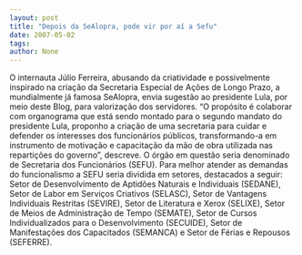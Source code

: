 ```yaml
---
layout: post
title: "Depois da SeAlopra, pode vir por aí a Sefu"
date: 2007-05-02
tags: 
author: None
---
```

O internauta Júlio Ferreira, abusando da criatividade e possivelmente inspirado na criação da Secretaria Especial de Ações de Longo Prazo, a mundialmente já famosa SeAlopra, envia sugestão ao presidente Lula, por meio deste Blog, para valorização dos servidores.
“O propósito é colaborar com organograma que está sendo montado para o segundo mandato do presidente Lula, proponho a criação de uma secretaria para cuidar e defender os interesses dos funcionários públicos, transformando-a em instrumento de motivação e capacitação da mão de obra utilizada nas repartições do governo”, descreve.
O órgão em questão seria denominado de Secretaria dos Funcionários (SEFU). 
Para melhor atender as demandas do funcionalismo a SEFU seria dividida em setores, destacados a seguir:
Setor de Desenvolvimento de Aptidões Naturais e Individuais (SEDANE), 
Setor de Labor em Serviços Criativos (SELASC), 
Setor de Vantagens Individuais Restritas (SEVIRE), 
Setor de Literatura e Xerox (SELIXE), 
Setor de Meios de Administração de Tempo (SEMATE), 
Setor de Cursos Individualizados para o Desenvolvimento (SECUIDE), 
Setor de Manifestações dos Capacitados (SEMANCA) e 
Setor de Férias e Repousos (SEFERRE).  
